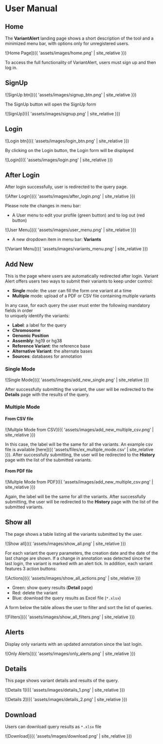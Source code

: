 # User Manual

## Home
The **VariantAlert** landing page shows a short description 
of the tool and a minimized menu bar, 
with options only for unregistered users.

![Home Page]({{ 'assets/images/home.png' | site_relative }})

To access the full functionality of VariantAlert, 
users must sign up and then log in.

## SignUp

![SignUp btn]({{ 'assets/images/signup_btn.png' | site_relative }})

The SignUp button will open the SignUp form

![SignUp]({{ 'assets/images/signup.png' | site_relative }})

## Login

![Login btn]({{ 'assets/images/login_btn.png' | site_relative }})

By clicking on the Login button, the Login form will be displayed

![Login]({{ 'assets/images/login.png' | site_relative }})

## After Login
After login successfully, user is redirected to the query page.

![After Login]({{ 'assets/images/after_login.png' | site_relative }})

Please note the changes in menu bar:

- A User menu to edit your profile (green button) and to log out (red button) 

![User Menu]({{ 'assets/images/user_menu.png' | site_relative }})

-  A new dropdown item in menu bar: **Variants**

![Variant Menu]({{ 'assets/images/variants_menu.png' | site_relative }})

## Add New
This is the page where users are automatically redirected after login.
Variant Alert offers users two ways to submit their variants to keep under control:

- **Single** mode: the user can fill the form one variant at a time
- **Multiple** mode: upload of a PDF or CSV file containing multiple variants

In any case, for each query the user must enter the following mandatory fields in order  
to uniquely identify the variants:

- **Label**: a label for the query
- **Chromosome**
- **Genomic Position**
- **Assembly**: hg19 or hg38
- **Reference Variant**: the reference base 
- **Alternative Variant**: the alternate bases
- **Sources**: databases for annotation

### Single Mode

![Single Mode]({{ 'assets/images/add_new_single.png' | site_relative }})

After successfully submitting the variant, the user will be redirected to
the **Details** page with the results of the query.

### Multiple Mode

####  From CSV file
![Multple Mode from CSV]({{ 'assets/images/add_new_multiple_csv.png' | site_relative }})

In this case, the label will be the same for all the variants.
An example csv file is available [here]({{ 'assets/files/ex_multiple_mode.csv' | site_relative }}).
After successfully submitting, the user will be redirected to the **History** 
page with the list of the submitted variants.

####  From PDF file
![Multple Mode from PDF]({{ 'assets/images/add_new_multiple_csv.png' | site_relative }})

Again, the label will be the same for all the variants.
After successfully submitting, the user will be redirected to the **History** 
page with the list of the submitted variants.

## Show all
The page shows a table listing all the variants submitted by the user.

![Show all]({{ 'assets/images/show_all.png' | site_relative }})

For each variant the query parameters, 
the creation date and the date of the last change are shown. 
If a change in annotation was detected since the last login, 
the variant is marked with an alert tick. In addition, 
each variant features 3 action buttons:

![Actions]({{ 'assets/images/show_all_actions.png' | site_relative }})

- Green: show query results (**Detail** page)
- Red: delete the variant
- Blue: download the query results as Excel file (`*.xlsx`)

A form below the table allows the user to filter and sort the list of queries.

![Filters]({{ 'assets/images/show_all_filters.png' | site_relative }})

## Alerts
Display only variants with an updated annotation since the last login.

![Only Alerts]({{ 'assets/images/only_alerts.png' | site_relative }})

## Details
This page shows variant details and results of the query.

![Details 1]({{ 'assets/images/details_1.png' | site_relative }})

![Details 2]({{ 'assets/images/details_2.png' | site_relative }})


## Download
Users can download query results as `*.xlsx` file 

![Download]({{ 'assets/images/download.png' | site_relative }})
